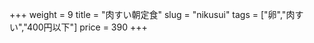 +++
weight = 9
title  = "肉すい朝定食"
slug   = "nikusui"
tags   = ["卵","肉すい","400円以下"]
price  = 390
+++


